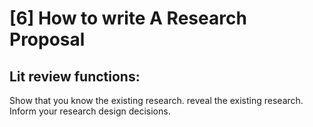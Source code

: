 # [6] How to write A Research Proposal

## Lit review functions:

Show that you know the existing research.
reveal the existing research.
Inform your research design decisions.